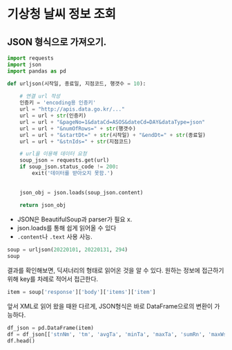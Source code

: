 # 기상청 날씨 정보 조회
## JSON 형식으로 가져오기.

```python
import requests
import json
import pandas as pd
```

```python
def urljson(시작일, 종료일, 지점코드, 행갯수 = 10):
    
    # 연결 url 작성
    인증키 = 'encoding용 인증키'
    url = "http://apis.data.go.kr/..."
    url = url + str(인증키)
    url = url + "&pageNo=1&dataCd=ASOS&dateCd=DAY&dataType=json"
    url = url + "&numOfRows=" + str(행갯수)
    url = url + "&startDt=" + str(시작일) + "&endDt=" + str(종료일)
    url = url + "&stnIds=" + str(지점코드)

    # url을 이용해 데이터 요청
    soup_json = requests.get(url)
    if soup_json.status_code != 200:
        exit('데이터를 받아오지 못함.')
    
    
    json_obj = json.loads(soup_json.content)
    
    return json_obj
```
- JSON은 BeautifulSoup과 parser가 필요 x.
- json.loads를 통해 쉽게 읽어올 수 있다
- `.content`나 `.text` 사용 사능.

```python
soup = urljson(20220101, 20220131, 294)
soup
```
결과를 확인해보면, 딕셔너리의 형태로 읽어온 것을 알 수 있다. 원하는 정보에 접근하기 위해 key를 차례로 적어서 접근한다.

```python
item = soup['response']['body']['items']['item']
```

앞서 XML로 읽어 왔을 때완 다르게, JSON형식은 바로 DataFrame으로의 변환이 가능하다.

```python
df_json = pd.DataFrame(item)
df = df_json[['stnNm', 'tm', 'avgTa', 'minTa', 'maxTa', 'sumRn', 'maxWs', 'avgWs']]
df.head()
